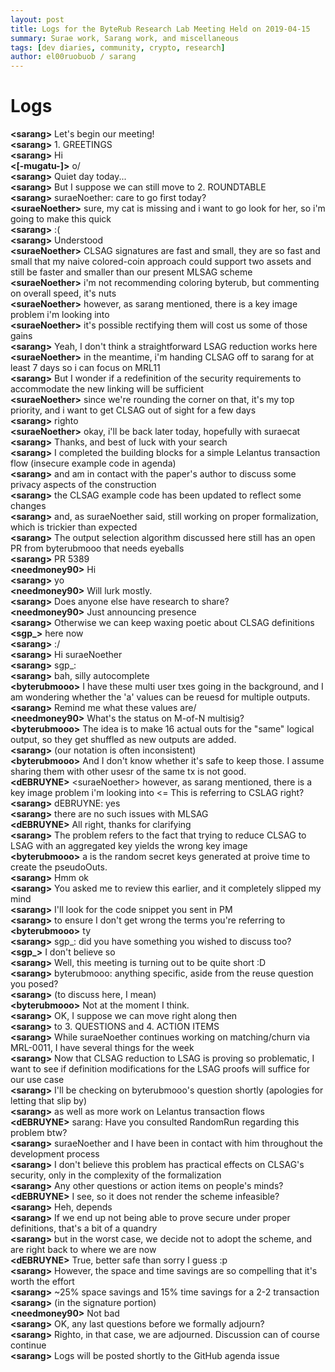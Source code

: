 ```yaml
---
layout: post
title: Logs for the ByteRub Research Lab Meeting Held on 2019-04-15
summary: Surae work, Sarang work, and miscellaneous
tags: [dev diaries, community, crypto, research]
author: el00ruobuob / sarang
---
```


# Logs  

**\<sarang>** Let's begin our meeting!  
**\<sarang>** 1. GREETINGS  
**\<sarang>** Hi  
**\<[-mugatu-]>** o/  
**\<sarang>** Quiet day today...  
**\<sarang>** But I suppose we can still move to 2. ROUNDTABLE  
**\<sarang>** suraeNoether: care to go first today?  
**\<suraeNoether>** sure, my cat is missing and i want to go look for her, so i'm going to make this quick  
**\<sarang>** :(  
**\<sarang>** Understood  
**\<suraeNoether>** CLSAG signatures are fast and small, they are so fast and small that my naive colored-coin approach could support two assets and still be faster and smaller than our present MLSAG scheme  
**\<suraeNoether>** i'm not recommending coloring byterub, but commenting on overall speed, it's nuts  
**\<suraeNoether>** however, as sarang mentioned, there is a key image problem i'm looking into  
**\<suraeNoether>** it's possible rectifying them will cost us some of those gains  
**\<sarang>** Yeah, I don't think a straightforward LSAG reduction works here  
**\<suraeNoether>** in the meantime, i'm handing CLSAG off to sarang for at least 7 days so i can focus on MRL11  
**\<sarang>** But I wonder if a redefinition of the security requirements to accommodate the new linking will be sufficient  
**\<suraeNoether>** since we're rounding the corner on that, it's my top priority, and i want to get CLSAG out of sight for a few days  
**\<sarang>** righto  
**\<suraeNoether>** okay, i'll be back later today, hopefully with suraecat  
**\<sarang>** Thanks, and best of luck with your search  
**\<sarang>** I completed the building blocks for a simple Lelantus transaction flow (insecure example code in agenda)  
**\<sarang>** and am in contact with the paper's author to discuss some privacy aspects of the construction  
**\<sarang>** the CLSAG example code has been updated to reflect some changes  
**\<sarang>** and, as suraeNoether said, still working on proper formalization, which is trickier than expected  
**\<sarang>** The output selection algorithm discussed here still has an open PR from byterubmooo that needs eyeballs  
**\<sarang>** PR 5389  
**\<needmoney90>** Hi  
**\<sarang>** yo  
**\<needmoney90>** Will lurk mostly.  
**\<sarang>** Does anyone else have research to share?  
**\<needmoney90>** Just announcing presence  
**\<sarang>** Otherwise we can keep waxing poetic about CLSAG definitions  
**\<sgp\_>** here now  
**\<sarang>** :/  
**\<sarang>** Hi suraeNoether  
**\<sarang>** sgp\_:  
**\<sarang>** bah, silly autocomplete  
**\<byterubmooo>** I have these multi user txes going in the background, and I am wondering whether the 'a' values can be reuesd for multiple outputs.  
**\<sarang>** Remind me what these values are/  
**\<needmoney90>** What's the status on M-of-N multisig?  
**\<byterubmooo>** The idea is to make 16 actual outs for the "same" logical output, so they get shuffled as new outputs are added.  
**\<sarang>** (our notation is often inconsistent)  
**\<byterubmooo>** And I don't know whether it's safe to keep those. I assume sharing them with other usesr of the same tx is not good.  
**\<dEBRUYNE>** \<suraeNoether> however, as sarang mentioned, there is a key image problem i'm looking into \<= This is referring to CSLAG right?  
**\<sarang>** dEBRUYNE: yes  
**\<sarang>** there are no such issues with MLSAG  
**\<dEBRUYNE>** All right, thanks for clarifying  
**\<sarang>** The problem refers to the fact that trying to reduce CLSAG to LSAG with an aggregated key yields the wrong key image  
**\<byterubmooo>** a is the random secret keys generated at proive time to create the pseudoOuts.  
**\<sarang>** Hmm ok  
**\<sarang>** You asked me to review this earlier, and it completely slipped my mind  
**\<sarang>** I'll look for the code snippet you sent in PM  
**\<sarang>** to ensure I don't get wrong the terms you're referring to  
**\<byterubmooo>** ty  
**\<sarang>** sgp\_: did you have something you wished to discuss too?  
**\<sgp\_>** I don't believe so  
**\<sarang>** Well, this meeting is turning out to be quite short :D  
**\<sarang>** byterubmooo: anything specific, aside from the reuse question you posed?  
**\<sarang>** (to discuss here, I mean)  
**\<byterubmooo>** Not at the moment I think.  
**\<sarang>** OK, I suppose we can move right along then  
**\<sarang>** to 3. QUESTIONS and 4. ACTION ITEMS  
**\<sarang>** While suraeNoether continues working on matching/churn via MRL-0011, I have several things for the week  
**\<sarang>** Now that CLSAG reduction to LSAG is proving so problematic, I want to see if definition modifications for the LSAG proofs will suffice for our use case  
**\<sarang>** I'll be checking on byterubmooo's question shortly (apologies for letting that slip by)  
**\<sarang>** as well as more work on Lelantus transaction flows  
**\<dEBRUYNE>** sarang: Have you consulted RandomRun regarding this problem btw?  
**\<sarang>** suraeNoether and I have been in contact with him throughout the development process  
**\<sarang>** I don't believe this problem has practical effects on CLSAG's security, only in the complexity of the formalization  
**\<sarang>** Any other questions or action items on people's minds?  
**\<dEBRUYNE>** I see, so it does not render the scheme infeasible?  
**\<sarang>** Heh, depends  
**\<sarang>** If we end up not being able to prove secure under proper definitions, that's a bit of a quandry  
**\<sarang>** but in the worst case, we decide not to adopt the scheme, and are right back to where we are now  
**\<dEBRUYNE>** True, better safe than sorry I guess :p  
**\<sarang>** However, the space and time savings are so compelling that it's worth the effort  
**\<sarang>** ~25% space savings and 15% time savings for a 2-2 transaction  
**\<sarang>** (in the signature portion)  
**\<needmoney90>** Not bad  
**\<sarang>** OK, any last questions before we formally adjourn?  
**\<sarang>** Righto, in that case, we are adjourned. Discussion can of course continue  
**\<sarang>** Logs will be posted shortly to the GitHub agenda issue  
